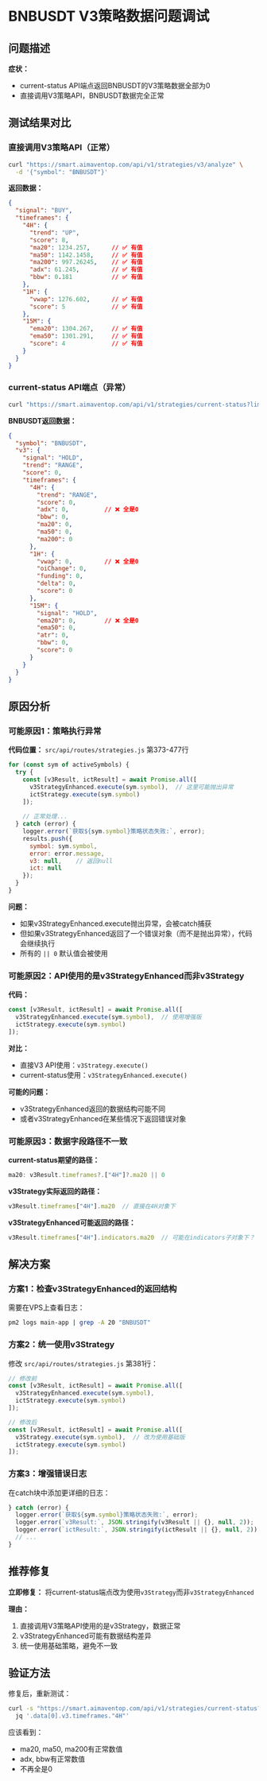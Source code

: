 # BNBUSDT V3策略数据问题调试

## 问题描述

**症状：**
- current-status API端点返回BNBUSDT的V3策略数据全部为0
- 直接调用V3策略API，BNBUSDT数据完全正常

## 测试结果对比

### 直接调用V3策略API（正常）

```bash
curl "https://smart.aimaventop.com/api/v1/strategies/v3/analyze" \
  -d '{"symbol": "BNBUSDT"}'
```

**返回数据：**
```json
{
  "signal": "BUY",
  "timeframes": {
    "4H": {
      "trend": "UP",
      "score": 8,
      "ma20": 1234.257,      // ✅ 有值
      "ma50": 1142.1458,     // ✅ 有值
      "ma200": 997.26245,    // ✅ 有值
      "adx": 61.245,         // ✅ 有值
      "bbw": 0.181           // ✅ 有值
    },
    "1H": {
      "vwap": 1276.602,      // ✅ 有值
      "score": 5             // ✅ 有值
    },
    "15M": {
      "ema20": 1304.267,     // ✅ 有值
      "ema50": 1301.291,     // ✅ 有值
      "score": 4             // ✅ 有值
    }
  }
}
```

### current-status API端点（异常）

```bash
curl "https://smart.aimaventop.com/api/v1/strategies/current-status?limit=10"
```

**BNBUSDT返回数据：**
```json
{
  "symbol": "BNBUSDT",
  "v3": {
    "signal": "HOLD",
    "trend": "RANGE",
    "score": 0,
    "timeframes": {
      "4H": {
        "trend": "RANGE",
        "score": 0,
        "adx": 0,          // ❌ 全是0
        "bbw": 0,
        "ma20": 0,
        "ma50": 0,
        "ma200": 0
      },
      "1H": {
        "vwap": 0,         // ❌ 全是0
        "oiChange": 0,
        "funding": 0,
        "delta": 0,
        "score": 0
      },
      "15M": {
        "signal": "HOLD",
        "ema20": 0,        // ❌ 全是0
        "ema50": 0,
        "atr": 0,
        "bbw": 0,
        "score": 0
      }
    }
  }
}
```

## 原因分析

### 可能原因1：策略执行异常

**代码位置：** `src/api/routes/strategies.js` 第373-477行

```javascript
for (const sym of activeSymbols) {
  try {
    const [v3Result, ictResult] = await Promise.all([
      v3StrategyEnhanced.execute(sym.symbol),  // 这里可能抛出异常
      ictStrategy.execute(sym.symbol)
    ]);
    
    // 正常处理...
  } catch (error) {
    logger.error(`获取${sym.symbol}策略状态失败:`, error);
    results.push({
      symbol: sym.symbol,
      error: error.message,
      v3: null,    // 返回null
      ict: null
    });
  }
}
```

**问题：**
- 如果v3StrategyEnhanced.execute抛出异常，会被catch捕获
- 但如果v3StrategyEnhanced返回了一个错误对象（而不是抛出异常），代码会继续执行
- 所有的 `|| 0` 默认值会被使用

### 可能原因2：API使用的是v3StrategyEnhanced而非v3Strategy

**代码：**
```javascript
const [v3Result, ictResult] = await Promise.all([
  v3StrategyEnhanced.execute(sym.symbol),  // 使用增强版
  ictStrategy.execute(sym.symbol)
]);
```

**对比：**
- 直接V3 API使用：`v3Strategy.execute()`
- current-status使用：`v3StrategyEnhanced.execute()`

**可能的问题：**
- v3StrategyEnhanced返回的数据结构可能不同
- 或者v3StrategyEnhanced在某些情况下返回错误对象

### 可能原因3：数据字段路径不一致

**current-status期望的路径：**
```javascript
ma20: v3Result.timeframes?.["4H"]?.ma20 || 0
```

**v3Strategy实际返回的路径：**
```javascript
v3Result.timeframes["4H"].ma20  // 直接在4H对象下
```

**v3StrategyEnhanced可能返回的路径：**
```javascript
v3Result.timeframes["4H"].indicators.ma20  // 可能在indicators子对象下？
```

## 解决方案

### 方案1：检查v3StrategyEnhanced的返回结构

需要在VPS上查看日志：
```bash
pm2 logs main-app | grep -A 20 "BNBUSDT"
```

### 方案2：统一使用v3Strategy

修改 `src/api/routes/strategies.js` 第381行：
```javascript
// 修改前
const [v3Result, ictResult] = await Promise.all([
  v3StrategyEnhanced.execute(sym.symbol),
  ictStrategy.execute(sym.symbol)
]);

// 修改后
const [v3Result, ictResult] = await Promise.all([
  v3Strategy.execute(sym.symbol),  // 改为使用基础版
  ictStrategy.execute(sym.symbol)
]);
```

### 方案3：增强错误日志

在catch块中添加更详细的日志：
```javascript
} catch (error) {
  logger.error(`获取${sym.symbol}策略状态失败:`, error);
  logger.error(`v3Result:`, JSON.stringify(v3Result || {}, null, 2));
  logger.error(`ictResult:`, JSON.stringify(ictResult || {}, null, 2));
  // ...
}
```

## 推荐修复

**立即修复：** 将current-status端点改为使用`v3Strategy`而非`v3StrategyEnhanced`

**理由：**
1. 直接调用V3策略API使用的是v3Strategy，数据正常
2. v3StrategyEnhanced可能有数据结构差异
3. 统一使用基础策略，避免不一致

## 验证方法

修复后，重新测试：
```bash
curl -s "https://smart.aimaventop.com/api/v1/strategies/current-status?limit=1" | \
  jq '.data[0].v3.timeframes."4H"'
```

应该看到：
- ma20, ma50, ma200有正常数值
- adx, bbw有正常数值
- 不再全是0

